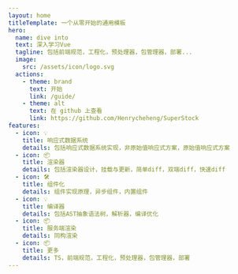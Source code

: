 ```yaml
---
layout: home
titleTemplate: 一个从零开始的通用模板
hero:
  name: dive into
  text: 深入学习Vue
  tagline: 包括前端规范，工程化，预处理器，包管理器，部署...
  image:
    src: /assets/icon/logo.svg
  actions:
    - theme: brand
      text: 开始
      link: /guide/
    - theme: alt
      text: 在 github 上查看
      link: https://github.com/Henrycheheng/SuperStock
features:
  - icon: 💡
    title: 响应式数据系统
    details: 包括响应式数据系统实现，非原始值响应式方案，原始值响应式方案
  - icon: 📦
    title: 渲染器
    details: 包括渲染器设计，挂载与更新，简单diff，双端diff，快速diff
  - icon: 🛠️
    title: 组件化
    details: 组件实现原理，异步组件，内置组件
  - icon: 💡
    title: 编译器
    details: 包括AST抽象语法树，解析器，编译优化
  - icon: 📦
    title: 服务端渲染
    details: 同构渲染
  - icon: 📦
    title: 更多
    details: TS，前端规范，工程化，预处理器，包管理器，部署
---
```


